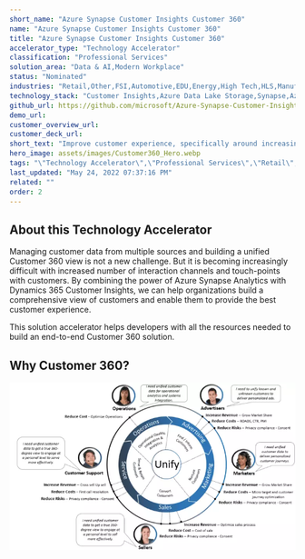 ```yaml
---
short_name: "Azure Synapse Customer Insights Customer 360"
name: "Azure Synapse Customer Insights Customer 360"
title: "Azure Synapse Customer Insights Customer 360"
accelerator_type: "Technology Accelerator"
classification: "Professional Services"
solution_area: "Data & AI,Modern Workplace"
status: "Nominated"
industries: "Retail,Other,FSI,Automotive,EDU,Energy,High Tech,HLS,Manufacturing,Media and Entertainment,Professional Services,SLG,Horizontal"
technology_stack: "Customer Insights,Azure Data Lake Storage,Synapse,Azure Machine Learning,Power BI"
github_url: https://github.com/microsoft/Azure-Synapse-Customer-Insights-Customer360-Solution-Accelerator
demo_url: 
customer_overview_url: 
customer_deck_url: 
short_text: "Improve customer experience, specifically around increasing customer retention."
hero_image: assets/images/Customer360_Hero.webp
tags: "\"Technology Accelerator\",\"Professional Services\",\"Retail\",\"Other\",\"FSI\",\"Automotive\",\"EDU\",\"Energy\",\"High Tech\",\"HLS\",\"Manufacturing\",\"Media and Entertainment\",\"Professional Services\",\"SLG\",\"Horizontal\",\"Customer Insights\",\"Azure Data Lake Storage\",\"Synapse\",\"Azure Machine Learning\",\"Power BI\",\"Data & AI\",\"Modern Workplace\",\"Nominated\""
last_updated: "May 24, 2022 07:37:16 PM"
related: ""
order: 2
---
```

## About this Technology Accelerator

Managing customer data from multiple sources and building a unified Customer 360 view is not a new challenge. But it is becoming increasingly difficult with increased number of interaction channels and touch-points with customers. By combining the power of Azure Synapse Analytics with Dynamics 365 Customer Insights, we can help organizations build a comprehensive view of customers and enable them to provide the best customer experience.

This solution accelerator helps developers with all the resources needed to build an end-to-end Customer 360 solution.

## Why Customer 360?

![Why Customer 360?](../assets/images/WhyCustomer360.webp)
